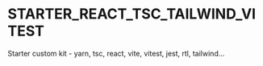 # STARTER_REACT_TSC_TAILWIND_VITEST
 Starter custom kit - yarn, tsc, react, vite, vitest, jest, rtl, tailwind...
